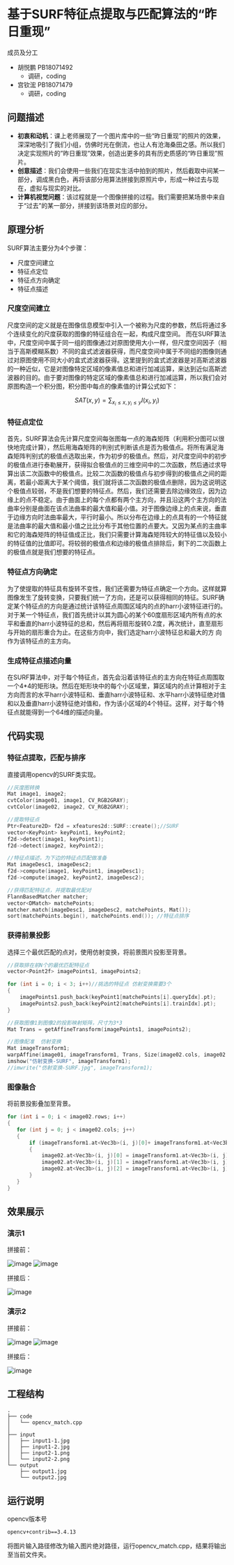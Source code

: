 # 基于SURF特征点提取与匹配算法的“昨日重现”

成员及分工
- 胡悦鹏 PB18071492
  - 调研，coding
- 宫钦浤 PB18071479
  - 调研，coding


## 问题描述

- **初衷和动机**：课上老师展现了一个图片库中的一些“昨日重现”的照片的效果，深深地吸引了我们小组，仿佛时光在倒流，也让人有沧海桑田之感。所以我们决定实现照片的”昨日重现”效果，创造出更多的具有历史质感的“昨日重现”照片。
- **创意描述**：我们会使用一些我们在现实生活中拍到的照片，然后截取中间某一部分，调成黑白色，再将该部分用算法拼接到原照片中，形成一种过去与现在，虚拟与现实的对比。
- **计算机视觉问题**：该过程就是一个图像拼接的过程。我们需要把某场景中来自于“过去”的某一部分，拼接到该场景对应的部分。

## 原理分析

SURF算法主要分为4个步骤：
- 尺度空间建立
- 特征点定位
- 特征点方向确定
- 特征点描述

### 尺度空间建立

尺度空间的定义就是在图像信息模型中引入一个被称为尺度的参数，然后将通过多个连续变化的尺度获取的图像的特征组合在一起，构成尺度空间。
而在SURF算法中，尺度空间中属于同一组的图像通过对原图使用大小一样，但尺度空间因子（相当于高斯模糊系数）不同的盒式滤波器获得，而尺度空间中属于不同组的图像则通过对原图使用不同大小的盒式滤波器获得。这里提到的盒式滤波器是对高斯滤波器的一种近似，它是对图像特定区域的像素值总和进行加减运算，来达到近似高斯滤波器的目的。由于要对图像的特定区域的像素值总和进行加减运算，所以我们会对原图构造一个积分图，积分图中每点的像素值的计算公式如下：

$$
SAT(x,y) = \sum_{x_{i}\leq x,y_{i}\leq y} I(x_{i},y_{i})
$$

### 特征点定位

首先，SURF算法会先计算尺度空间每张图每一点的海森矩阵（利用积分图可以很快地完成计算），然后用海森矩阵的判别式判断该点是否为极值点。将所有满足海森矩阵判别式的极值点选取出来，作为初步的极值点。然后，对尺度空间中的初步的极值点进行泰勒展开，获得拟合极值点的三维空间中的二次函数，然后通过求导算出该二次函数中的极值点。比较二次函数的极值点与初步得到的极值点之间的距离，若最小距离大于某个阈值，我们就将该二次函数的极值点删除，因为这说明这个极值点较弱，不是我们想要的特征点。然后，我们还需要去除边缘效应，因为边缘上的点不稳定。由于曲面上的每个点都有两个主方向，并且沿这两个主方向的法曲率分别是曲面在该点法曲率的最大值和最小值。对于图像边缘上的点来说，垂直于边缘方向时法曲率最大，平行时最小。所以分布在边缘上的点具有的一个特征就是法曲率的最大值和最小值之比比分布于其他位置的点要大。又因为某点的主曲率和它的海森矩阵的特征值成正比，我们只需要计算海森矩阵较大的特征值以及较小的特征值的比值即可。将较弱的极值点和边缘的极值点排除后，剩下的二次函数上的极值点就是我们想要的特征点。

### 特征点方向确定

为了使提取的特征具有旋转不变性，我们还需要为特征点确定一个方向。这样就算图像发生了旋转变换，只要我们统一了方向，还是可以获得相同的特征。SURF确定某个特征点的方向是通过统计该特征点周围区域内的点的harr小波特征进行的。对于某一个特征点，我们首先统计以其为圆心的某个60度扇形区域内所有点的水平和垂直的harr小波特征的总和，然后再将扇形旋转0.2度，再次统计，直至扇形与开始的扇形重合为止。在这些方向中，我们选定harr小波特征总和最大的方
向作为该特征点的主方向。

### 生成特征点描述向量

在SURF算法中，对于每个特征点，首先会沿着该特征点的主方向在特征点周围取一个4*4的矩形块。然后在矩形块中的每个小区域里，算区域内的点计算相对于主方向而言的水平harr小波特征和、垂直harr小波特征和、水平harr小波特征绝对值和以及垂直harr小波特征绝对值和，作为该小区域的4个特征。这样，对于每个特征点就能得到一个64维的描述向量。

## 代码实现

### 特征点提取，匹配与排序

直接调用opencv的SURF类实现。
```cpp
//灰度图转换  
Mat image1, image2;
cvtColor(image01, image1, CV_RGB2GRAY);
cvtColor(image02, image2, CV_RGB2GRAY);

//提取特征点    
Ptr<Feature2D> f2d = xfeatures2d::SURF::create();//SURF
vector<KeyPoint> keyPoint1, keyPoint2;
f2d->detect(image1, keyPoint1);
f2d->detect(image2, keyPoint2);

//特征点描述，为下边的特征点匹配做准备    
Mat imageDesc1, imageDesc2;
f2d->compute(image1, keyPoint1, imageDesc1);
f2d->compute(image2, keyPoint2, imageDesc2);

//获得匹配特征点，并提取最优配对     
FlannBasedMatcher matcher;
vector<DMatch> matchePoints;
matcher.match(imageDesc1, imageDesc2, matchePoints, Mat());
sort(matchePoints.begin(), matchePoints.end()); //特征点排序 
```

### 获得前景投影

选择三个最优匹配的点对，使用仿射变换，将前景图片投影至背景。
```cpp
//获取排在前N个的最优匹配特征点  
vector<Point2f> imagePoints1, imagePoints2;

for (int i = 0; i < 3; i++)//挑选的特征点 仿射变换需要3个
{
	imagePoints1.push_back(keyPoint1[matchePoints[i].queryIdx].pt);
	imagePoints2.push_back(keyPoint2[matchePoints[i].trainIdx].pt);
}

//获取图像1到图像2的投影映射矩阵，尺寸为3*3 
Mat Trans = getAffineTransform(imagePoints1, imagePoints2);

//图像配准  仿射变换
Mat imageTransform1;
warpAffine(image01, imageTransform1, Trans, Size(image02.cols, image02.rows));
imshow("仿射变换-SURF", imageTransform1);
//imwrite("仿射变换-SURF.jpg", imageTransform1);
 ```
 
### 图像融合

 将前景投影叠加至背景。
 ```cpp
for (int i = 0; i < image02.rows; i++)
{
	for (int j = 0; j < image02.cols; j++)
	{
		if (imageTransform1.at<Vec3b>(i, j)[0]+ imageTransform1.at<Vec3b>(i, j)[1]+ imageTransform1.at<Vec3b>(i, j)[2]) 
		{
			image02.at<Vec3b>(i, j)[0] = imageTransform1.at<Vec3b>(i, j)[0];
			image02.at<Vec3b>(i, j)[1] = imageTransform1.at<Vec3b>(i, j)[1];
			image02.at<Vec3b>(i, j)[2] = imageTransform1.at<Vec3b>(i, j)[2];
		}
	}
}
```

## 效果展示

### 演示1
拼接前：

![image](https://github.com/USTC-Computer-Vision-2021/project-cv_10/blob/main/input/input1-2.jpg)
![image](https://github.com/USTC-Computer-Vision-2021/project-cv_10/blob/main/input/input1-1.jpg)

拼接后：

![image](https://github.com/USTC-Computer-Vision-2021/project-cv_10/blob/main/output/output1.jpg)

### 演示2
拼接前：

![image](https://github.com/USTC-Computer-Vision-2021/project-cv_10/blob/main/input/input2-2.png)
![image](https://github.com/USTC-Computer-Vision-2021/project-cv_10/blob/main/input/input2-1.png)

拼接后：

![image](https://github.com/USTC-Computer-Vision-2021/project-cv_10/blob/main/output/output2.jpg)

## 工程结构

```text
.
├── code
│   └── opencv_match.cpp
│
├── input
│   ├── input1-1.jpg
│   ├── input1-2.jpg
│   ├── input2-1.png
│   └── input2-2.png
└── output
    ├── output1.jpg
    └── output2.jpg
```

## 运行说明

opencv版本号
```
opencv+contrib==3.4.13
```

将图片输入路径修改为输入图片绝对路径，运行opencv_match.cpp，结果将输出至当前文件夹。

